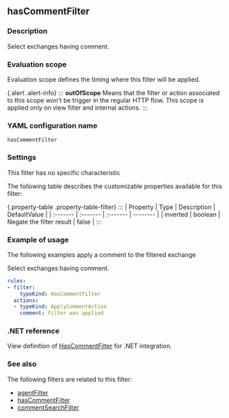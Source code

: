 ## hasCommentFilter

### Description

Select exchanges having comment.

### Evaluation scope

Evaluation scope defines the timing where this filter will be applied. 

{.alert .alert-info}
:::
**outOfScope** Means that the filter or action associated to this scope won't be trigger in the regular HTTP flow. This scope is applied only on view filter and internal actions.
:::

### YAML configuration name

    hasCommentFilter

### Settings

This filter has no specific characteristic

The following table describes the customizable properties available for this filter: 

{.property-table .property-table-filter}
:::
| Property | Type | Description | DefaultValue |
| :------- | :------- | :------- | -------- |
| inverted | boolean | Negate the filter result | false |
:::

### Example of usage

The following examples apply a comment to the filtered exchange

Select exchanges having comment.

```yaml
rules:
- filter:
    typeKind: HasCommentFilter
  actions:
  - typeKind: ApplyCommentAction
    comment: filter was applied
```


### .NET reference

View definition of [HasCommentFilter](https://docs.fluxzy.io/api/Fluxzy.Rules.Filters.HasCommentFilter.html) for .NET integration.

### See also

The following filters are related to this filter: 

 - [agentFilter](agentFilter)
 - [hasCommentFilter](hasCommentFilter)
 - [commentSearchFilter](commentSearchFilter)

